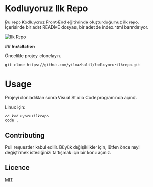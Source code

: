 # Kodluyoruz Ilk Repo

Bu repo [Kodluyoruz](https://kodluyoruz.org/) Front-End eğitiminde oluşturduğumuz ilk repo. İçerisinde bir adet README dosyası, bir adet de index.html barındırıyor.

![Ilk Repo](/Users/yilmaz/Downloads)

**## Installation**

Öncelikle projeyi clonelayın.

```
git clone https://github.com/yilmazhalil/kodluyoruzilkrepo.git
```

# Usage

Projeyi clonladıktan sonra Visual Studio Code programında açınız.

Linux için:

```
cd kodluyoruzilkrepo
code .
```

## Contributing

Pull requestler kabul edilir. Büyük değişiklikler için, lütfen önce neyi değiştirmek istediğinizi tartışmak için bir konu açınız.

## Licence

[MIT](https://choosealicense.com/licenses/mit/)
